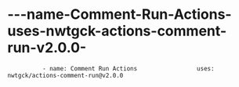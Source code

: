 # ---name-Comment-Run-Actions-uses-nwtgck-actions-comment-run-v2.0.0-
              - name: Comment Run Actions                 uses: nwtgck/actions-comment-run@v2.0.0             
